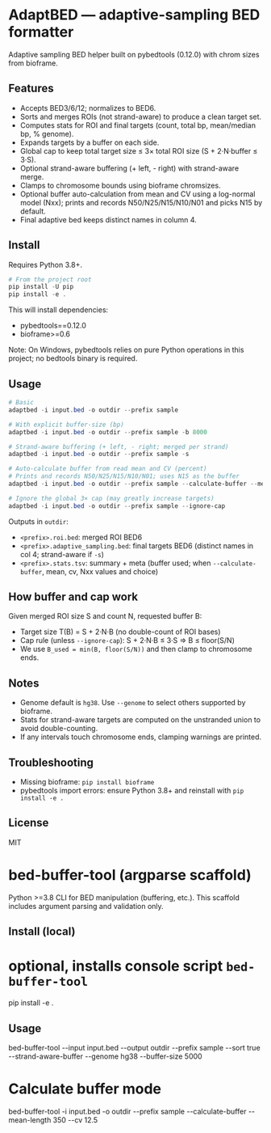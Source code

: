# AdaptBED — adaptive-sampling BED formatter

Adaptive sampling BED helper built on pybedtools (0.12.0) with chrom sizes from bioframe.

## Features

- Accepts BED3/6/12; normalizes to BED6.
- Sorts and merges ROIs (not strand-aware) to produce a clean target set.
- Computes stats for ROI and final targets (count, total bp, mean/median bp, % genome).
- Expands targets by a buffer on each side.
- Global cap to keep total target size ≤ 3× total ROI size (S + 2·N·buffer ≤ 3·S).
- Optional strand-aware buffering (+ left, - right) with strand-aware merge.
- Clamps to chromosome bounds using bioframe chromsizes.
- Optional buffer auto-calculation from mean and CV using a log-normal model (Nxx); prints and records N50/N25/N15/N10/N01 and picks N15 by default.
- Final adaptive bed keeps distinct names in column 4.

## Install

Requires Python 3.8+.

```powershell
# From the project root
pip install -U pip
pip install -e .
```

This will install dependencies:
- pybedtools==0.12.0
- bioframe>=0.6

Note: On Windows, pybedtools relies on pure Python operations in this project; no bedtools binary is required.

## Usage

```powershell
# Basic
adaptbed -i input.bed -o outdir --prefix sample

# With explicit buffer-size (bp)
adaptbed -i input.bed -o outdir --prefix sample -b 8000

# Strand-aware buffering (+ left, - right; merged per strand)
adaptbed -i input.bed -o outdir --prefix sample -s

# Auto-calculate buffer from read mean and CV (percent)
# Prints and records N50/N25/N15/N10/N01; uses N15 as the buffer
adaptbed -i input.bed -o outdir --prefix sample --calculate-buffer --mean-length 12000 --cv 30

# Ignore the global 3× cap (may greatly increase targets)
adaptbed -i input.bed -o outdir --prefix sample --ignore-cap
```

Outputs in `outdir`:
- `<prefix>.roi.bed`: merged ROI BED6
- `<prefix>.adaptive_sampling.bed`: final targets BED6 (distinct names in col 4; strand-aware if `-s`)
- `<prefix>.stats.tsv`: summary + meta (buffer used; when `--calculate-buffer`, mean, cv, Nxx values and choice)

## How buffer and cap work

Given merged ROI size S and count N, requested buffer B:
- Target size T(B) = S + 2·N·B (no double-count of ROI bases)
- Cap rule (unless `--ignore-cap`): S + 2·N·B ≤ 3·S ⇒ B ≤ floor(S/N)
- We use `B_used = min(B, floor(S/N))` and then clamp to chromosome ends.

## Notes

- Genome default is `hg38`. Use `--genome` to select others supported by bioframe.
- Stats for strand-aware targets are computed on the unstranded union to avoid double-counting.
- If any intervals touch chromosome ends, clamping warnings are printed.

## Troubleshooting

- Missing bioframe: `pip install bioframe`
- pybedtools import errors: ensure Python 3.8+ and reinstall with `pip install -e .`

## License

MIT
# bed-buffer-tool (argparse scaffold)

Python >=3.8 CLI for BED manipulation (buffering, etc.). This scaffold includes argument parsing and validation only.

## Install (local)
# optional, installs console script `bed-buffer-tool`
pip install -e .

## Usage
bed-buffer-tool --input input.bed --output outdir --prefix sample --sort true --strand-aware-buffer --genome hg38 --buffer-size 5000

# Calculate buffer mode
bed-buffer-tool -i input.bed -o outdir --prefix sample --calculate-buffer --mean-length 350 --cv 12.5